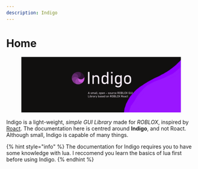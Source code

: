 ```yaml
---
description: Indigo
---
```


# Home



<figure><img src=".gitbook/assets/image.png" alt=""><figcaption></figcaption></figure>

Indigo is a light-weight, _simple GUI Library_ made for _ROBLOX_, inspired by [Roact](https://roblox.github.io/roact/). The documentation here is centred around **Indigo**, and not Roact. Although small, Indigo is capable of many things.





{% hint style="info" %}
The documentation for Indigo requires you to have some knowledge with lua. I reccomend you learn the basics of lua first before using Indigo.
{% endhint %}
